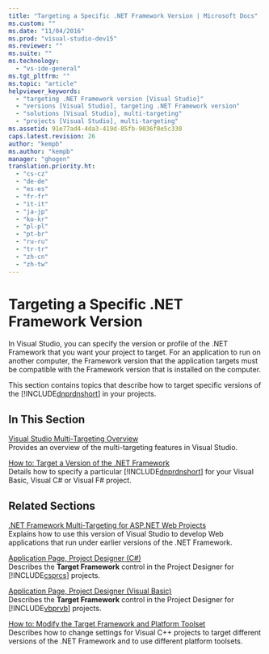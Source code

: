 ```yaml
---
title: "Targeting a Specific .NET Framework Version | Microsoft Docs"
ms.custom: ""
ms.date: "11/04/2016"
ms.prod: "visual-studio-dev15"
ms.reviewer: ""
ms.suite: ""
ms.technology: 
  - "vs-ide-general"
ms.tgt_pltfrm: ""
ms.topic: "article"
helpviewer_keywords: 
  - "targeting .NET Framework version [Visual Studio]"
  - "versions [Visual Studio], targeting .NET Framework version"
  - "solutions [Visual Studio], multi-targeting"
  - "projects [Visual Studio], multi-targeting"
ms.assetid: 91e77ad4-4da3-419d-85fb-9036f0e5c330
caps.latest.revision: 26
author: "kempb"
ms.author: "kempb"
manager: "ghogen"
translation.priority.ht: 
  - "cs-cz"
  - "de-de"
  - "es-es"
  - "fr-fr"
  - "it-it"
  - "ja-jp"
  - "ko-kr"
  - "pl-pl"
  - "pt-br"
  - "ru-ru"
  - "tr-tr"
  - "zh-cn"
  - "zh-tw"
---
```

# Targeting a Specific .NET Framework Version
In Visual Studio, you can specify the version or profile of the .NET Framework that you want your project to target. For an application to run on another computer, the Framework version that the application targets must be compatible with the Framework version that is installed on the computer.  
  
 This section contains topics that describe how to target specific versions of the [!INCLUDE[dnprdnshort](../code-quality/includes/dnprdnshort_md.md)] in your projects.  
  
## In This Section  
 [Visual Studio Multi-Targeting Overview](../ide/visual-studio-multi-targeting-overview.md)  
 Provides an overview of the multi-targeting features in Visual Studio.  
  
 [How to: Target a Version of the .NET Framework](../ide/how-to-target-a-version-of-the-dotnet-framework.md)  
 Details how to specify a particular [!INCLUDE[dnprdnshort](../code-quality/includes/dnprdnshort_md.md)] for your Visual Basic, Visual C# or Visual F# project.  
  
## Related Sections  
 [.NET Framework Multi-Targeting for ASP.NET Web Projects](../Topic/.NET%20Framework%20Multi-Targeting%20for%20ASP.NET%20Web%20Projects.md)  
 Explains how to use this version of Visual Studio to develop Web applications that run under earlier versions of the .NET Framework.  
  
 [Application Page, Project Designer (C#)](../ide/reference/application-page-project-designer-csharp.md)  
 Describes the **Target Framework** control in the Project Designer for [!INCLUDE[csprcs](../data-tools/includes/csprcs_md.md)] projects.  
  
 [Application Page, Project Designer (Visual Basic)](../ide/reference/application-page-project-designer-visual-basic.md)  
 Describes the **Target Framework** control in the Project Designer for [!INCLUDE[vbprvb](../code-quality/includes/vbprvb_md.md)] projects.  
  
 [How to: Modify the Target Framework and Platform Toolset](../Topic/How%20to:%20Modify%20the%20Target%20Framework%20and%20Platform%20Toolset.md)  
 Describes how to change settings for Visual C++ projects to target different versions of the .NET Framework and to use different platform toolsets.